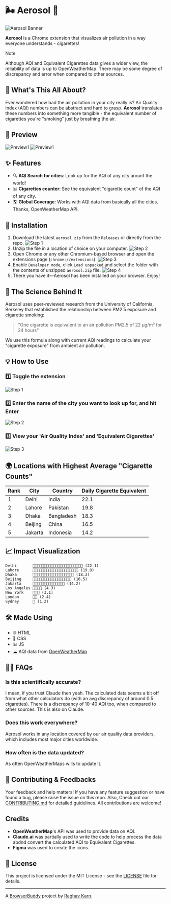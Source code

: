 # 🌬️ Aerosol 🚬

![Aerosol Banner](/api/placeholder/950/300)

**Aerosol** is a Chrome extension that visualizes air pollution in a way everyone understands - cigarettes!

> [!NOTE]
> Although AQI and Equivalent Cigarettes data gives a wider view, the reliability of data is up to OpenWeatherMap. There may be some degree of discrepancy and error when compared to other sources.


## 🤔 What's This All About?

Ever wondered how bad the air pollution in your city really is? Air Quality Index (AQI) numbers can be abstract and hard to grasp. **Aerosol** translates these numbers into something more tangible - the equivalent number of cigarettes you're "smoking" just by breathing the air.

## 📸 Preview
![Preview1](images/preview1.png)
![Preview1](images/preview1.png)

## ✨ Features

- 🔍 **AQI Search for cities**: Look up for the AQI of any city arounf the world!
- 📊 **Cigarettes counter**: See the equivalent "cigarette count" of the AQI of any city.
- 🌎 **Global Coverage**: Works with AQI data from basically all the cities. Thanks, OpenWeatherMap API.

## 🚀 Installation

1. Download the latest `aerosol.zip` from the `Releases` or directly from the repo.
![Step 1](images/dwd1.png)
2. Unzip the file in a location of choice on your computer.
![Step 2](images/dwd2.png)
3. Open Chrome or any other Chromium-based browser and open the extensions page (`chrome://extensions`).
![Step 3](images/dwd3.png)
4. Enable `Developer mode`, click `Load unpacked` and select the folder with the contents of unzipped `aerosol.zip` file.
![Step 4](images/dwd4.png)
5. There you have it—Aerosol has been installed on your browser. Enjoy!


## 🧠 The Science Behind It

Aerosol uses peer-reviewed research from the University of California, Berkeley that established the relationship between PM2.5 exposure and cigarette smoking:

> "One cigarette is equivalent to an air pollution PM2.5 of 22 μg/m³ for 24 hours"

We use this formula along with current AQI readings to calculate your "cigarette exposure" from ambient air pollution.

## 💡 How to Use

### 1️⃣ Toggle the extension
![Step 1](images/step1.png)

### 2️⃣ Enter the name of the city you want to look up for, and hit Enter
![Step 2](images/step2.png)

### 3️⃣ View your 'Air Quality Index' and 'Equivalent Cigarettes'
![Step 3](images/step3.png)

## 🌍 Locations with Highest Average "Cigarette Counts"

| Rank | City | Country | Daily Cigarette Equivalent |
|------|------|---------|----------------------------|
| 1 | Delhi | India | 22.1 |
| 2 | Lahore | Pakistan | 19.8 |
| 3 | Dhaka | Bangladesh | 18.3 |
| 4 | Beijing | China | 16.5 |
| 5 | Jakarta | Indonesia | 14.2 |

## 📈 Impact Visualization

```
Delhi       🚬🚬🚬🚬🚬🚬🚬🚬🚬🚬🚬🚬🚬🚬🚬🚬🚬🚬🚬🚬🚬🚬 (22.1)
Lahore      🚬🚬🚬🚬🚬🚬🚬🚬🚬🚬🚬🚬🚬🚬🚬🚬🚬🚬🚬🚬 (19.8)
Dhaka       🚬🚬🚬🚬🚬🚬🚬🚬🚬🚬🚬🚬🚬🚬🚬🚬🚬🚬 (18.3)
Beijing     🚬🚬🚬🚬🚬🚬🚬🚬🚬🚬🚬🚬🚬🚬🚬🚬🚬 (16.5)
Jakarta     🚬🚬🚬🚬🚬🚬🚬🚬🚬🚬🚬🚬🚬🚬 (14.2)
Los Angeles 🚬🚬🚬🚬 (4.3)
New York    🚬🚬🚬 (3.1)
London      🚬🚬 (2.4)
Sydney      🚬 (1.2)
```

## 🛠️ Made Using

- 🌐 HTML
- 🎨 CSS
- 📊 JS
- ☁  AQI data from [OpenWeatherMap](https://openweathermap.org)

## 🙋‍♀️ FAQs

### Is this scientifically accurate?
I mean, if you trust Claude then yeah. The calculated data seems a bit off from what other calculators do (with an avg discrepancy of around 0.5 cigarettes). There is a discrepancy of 10-40 AQI too, when compared to other sources. This is also on Claude.

### Does this work everywhere?
Aerosol works in any location covered by our air quality data providers, which includes most major cities worldwide.

### How often is the data updated?
As often OpenWeatherMaps wills to update it.

## 🤝 Contributing & Feedbacks
Your feedback and help matters! If you have any feature suggestion or have found a bug, please raise the issue on this repo. Also, Check out our [CONTRIBUTING.md](CONTRIBUTING.md) for detailed guidelines. All contributions are welcome!

## Credits

- **OpenWeatherMap**'s API was used to provide data on AQI.
- **Claude.ai** was partially used to write the code to help process the data abdnd convert the calculated AQI to Equivalent Cigarettes.
- **Figma** was used to create the icons.

## 📝 License

This project is licensed under the MIT License - see the [LICENSE](LICENSE) file for details.

---

A [BrowserBuddy](https://browserbuddy.hackclub.com) project by [Raghav Karn](https://github.com/raghav-karn).